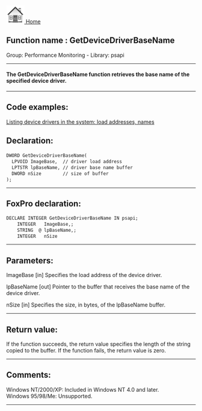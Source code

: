 [<img src="../../images/home.png"> Home ](https://github.com/VFPX/Win32API)  

## Function name : GetDeviceDriverBaseName
Group: Performance Monitoring - Library: psapi    
***  


#### The GetDeviceDriverBaseName function retrieves the base name of the specified device driver.
***  


## Code examples:
[Listing device drivers in the system: load addresses, names](../../samples/sample_174.md)  

## Declaration:
```foxpro  
DWORD GetDeviceDriverBaseName(
  LPVOID ImageBase,  // driver load address
  LPTSTR lpBaseName, // driver base name buffer
  DWORD nSize        // size of buffer
);  
```  
***  


## FoxPro declaration:
```foxpro  
DECLARE INTEGER GetDeviceDriverBaseName IN psapi;
	INTEGER   ImageBase,;
	STRING  @ lpBaseName,;
	INTEGER   nSize  
```  
***  


## Parameters:
ImageBase 
[in] Specifies the load address of the device driver. 

lpBaseName 
[out] Pointer to the buffer that receives the base name of the device driver. 

nSize 
[in] Specifies the size, in bytes, of the lpBaseName buffer.   
***  


## Return value:
If the function succeeds, the return value specifies the length of the string copied to the buffer. If the function fails, the return value is zero.  
***  


## Comments:
Windows NT/2000/XP: Included in Windows NT 4.0 and later.  
Windows 95/98/Me: Unsupported.  
  
***  

